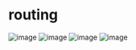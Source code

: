# routing

![image](https://user-images.githubusercontent.com/83721477/166242283-596a4756-9b32-42ec-b034-8a8838ef1cca.png)
![image](https://user-images.githubusercontent.com/83721477/166243346-d4a9c947-5cad-4922-a1d0-1d5a156be1f4.png)
![image](https://user-images.githubusercontent.com/83721477/166244056-2b7dd423-2815-4b56-9326-8d46bd2d01ec.png)
![image](https://user-images.githubusercontent.com/83721477/166244476-308d920a-1be6-4751-858c-681282e9b3d4.png)


